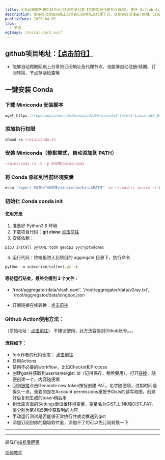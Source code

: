 ```yaml
---
title: 全自动获取免费机场节点/订阅方法分享【立即实现代理节点自由】，支持 Github Action
description: 能够自动爬取网络上分享的订阅地址及代理节点，也能够自动注册/续期、订阅转换、节点存活检查等  一键安装 Conda
publishDate: 2025-04-05
tags:
  - 节点
ogImage: /social-card.avif
---
```

## github项目地址：[【点击前往】](https://github.com/wzdnzd/aggregator)

* 能够自动爬取网络上分享的订阅地址及代理节点，也能够自动注册/续期、订阅转换、节点存活检查等

## 一键安装 Conda

### 下载 Miniconda 安装脚本

```javascript
wget https://repo.anaconda.com/miniconda/Miniconda3-latest-Linux-x86_64.sh -O ~/miniconda.sh
```

### 添加执行权限 

```javascript
chmod +x ~/miniconda.sh
```

### 安装 Miniconda（静默模式，自动添加到 PATH）

```javascript
~/miniconda.sh -b -p $HOME/miniconda
```

### 将 Conda 添加到当前环境变量

```javascript
echo 'export PATH="$HOME/miniconda/bin:$PATH"' >> ~/.bashrc source ~/.bashrc
```

### 初始化 Conda conda init

#### 使用方法
1. 准备好 Python3.9 环境
2. 下载项目代码：**git clone**
[点击前往](https://github.com/wzdnzd/aggregator.git)
3. 安装依赖：
```javascript
pip3 install pyYAML tqdm geoip2 pycryptodomex
```
4. 运行代码：终端里进入到项目的 aggregate 目录下，执行命令
```javascript
python -u subscribe/collect.py -s
```
#### 等待运行结束，最终会得到 3 个文件：
* /root/aggregator/data/clash.yaml', '/root/aggregator/data/v2ray.txt', '/root/aggregator/data/singbox.json

* 订阅链接在线转换：[点击前往](https://sub.ffq.la/)

### Github Action使用方法：
（原始地址：[点击前往](https://linux.do/t/topic/96234)）
不建议使用，此方法容易封Github账号。。。

#### 流程如下：

* fork作者的代码仓库：
[点击前往](https://github.com/wzdnzd/aggregator)
* 启用Actions
* 禁用不必要的workflow，比如Checkin和Process
* 创建gist并获取到username/gist_id（记得保存，稍后要用），打开[链接](https://gist.github.com)，随便创建一个，内容随便填
* 回到[链接](https://github.com/settings/tokens?type=beta)点击Generate new token按钮创建 PAT。名字随便填，过期时间选得久一点，重要的是在Account permissions里授予Gists的读写权限，创建好后复制生成的token稍后用
* 到仓库页面的Settings里设置环境变量，变量名为GIST_LINK和GIST_PAT，值分别为第4和5两步获取到的内容
* 手动运行测试是否能够正常执行并成功推送到gist
* 添加订阅到你的翻墙软件里，添加不了的可以先订阅转换一下

---
---
转载自[搞机零距离](https://gaojilingjuli.blogspot.com/2025/03/github-action.html)

[视频教程](https://www.youtube.com/watch?v=-txpAGKKFpw)
